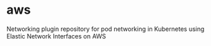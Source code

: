 # aws
Networking plugin repository for pod networking in Kubernetes using Elastic Network Interfaces on AWS
